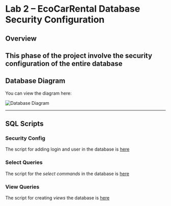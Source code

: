 # Lab 2 – EcoCarRental Database Security Configuration

## Overview
This phase of the project involve the security configuration of the entire database
---

## Database Diagram

You can view the diagram here:

![Database Diagram](https://www.plantuml.com/plantuml/png/jLHBRnCn4Bxlhp1xeQ14VG0NL5MDqY8g7gf2n3KQrfEkXHyhUr8KMluxirwpClMI6paaynXz-hvlnhaC19vsHbVFg4M3ejEWR5MX9KLxKIztWPn1Nmi8uayY7Yh1dvUYIOMDakAjkFcy5kVdjnykBc9xFey_M-K3RImOv96lYzNo_M9rzEhaHMng-7SF3IYTrL-dUjSwcy-VfRhqwfwfQDMW3Ky1VsMI8Ac1J0WSr63W-nH3uoJgYVeUmGzOCKsCDcmjvJ2dRuRnG42xyBSYSNmiu1wKXcyQPy8pUPGp9g8ui60R7Bpmgc5WbYrXpmXNrykRJukFHwSdixC1dFOTvjBUiRGdRgnv93gIuj4LukIGBR5VRY-7_qAmtKRm68tGeS_-ozbufmkJfwyfvxdY07GaEeGZKn_JGrJZ4zh8ORbNY_LrhAALHOrS3zMuG9ExAfzJsbTimdHzTBBeTB0tJFxGzc-7aV42idmqe8GftmTIwsJSI7d6J5pE-3kqCq4URDYYxpayPwSra78sjAeBrVZlylWudxk7j0V6gpiD3OQwMi94KuNqEeIoTHMlh1moOE4kGKHnQOBJljq0uPtpwcS_adjG0Eq2Il53KLjNbsZbpkZV)

---

## SQL Scripts

### Security Config

The script for adding login and user in the database is [here](./security.sql) 

### Select Queries

The script for the *select commands* in the database is [here](./select.sql)

### View Queries

The script for creating *views* the database is [here](./create_views.sql)
